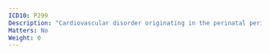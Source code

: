 ```yaml
---
ICD10: P299
Description: "Cardiovascular disorder originating in the perinatal period, unspecified"
Matters: No
Weight: 0
---
```


